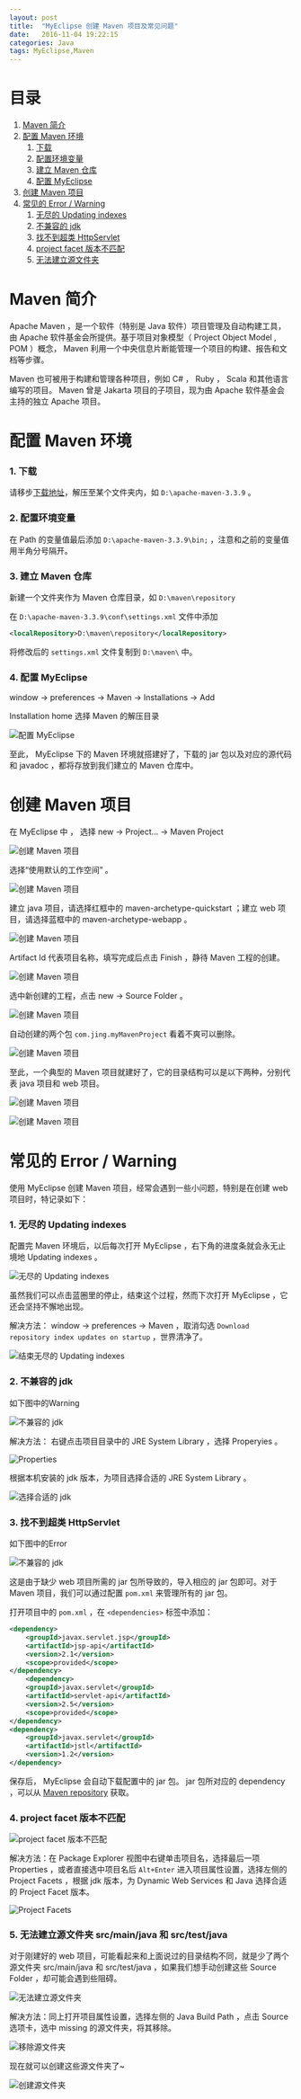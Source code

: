 ```yaml
---
layout: post
title:  "MyEclipse 创建 Maven 项目及常见问题"
date:   2016-11-04 19:22:15
categories: Java
tags: MyEclipse,Maven
---
```


# 目录
1. [Maven 简介](#1)
2. [配置 Maven 环境](#2)
	1. [下载](#2_1)
	2. [配置环境变量](#2_2)
	3. [建立 Maven 仓库](#2_3)
	4. [配置 MyEclipse](#2_4)
3. [创建 Maven 项目](#3)
4. [常见的 Error / Warning](#4)
	1. [无尽的 Updating indexes](#4_1)
	2. [不兼容的 jdk](#4_2)
	3. [找不到超类 HttpServlet](#4_3)
	4. [project facet 版本不匹配](#4_4)
	5. [无法建立源文件夹](#4_5)

<h1 id="1">Maven 简介</h1>

Apache Maven ，是一个软件（特别是 Java 软件）项目管理及自动构建工具，由 Apache 软件基金会所提供。基于项目对象模型（ Project Object Model , POM ）概念， Maven 利用一个中央信息片断能管理一个项目的构建、报告和文档等步骤。

Maven 也可被用于构建和管理各种项目，例如 C# ， Ruby ， Scala 和其他语言编写的项目。 Maven 曾是 Jakarta 项目的子项目，现为由 Apache 软件基金会主持的独立 Apache 项目。

<h1 id="2">配置 Maven 环境</h1>

<h3 id="2_1">1. 下载</h3>

请移步[下载地址](https://maven.apache.org/download.cgi)，解压至某个文件夹内，如 `D:\apache-maven-3.3.9` 。

<h3 id="2_2">2. 配置环境变量</h3>

在 Path 的变量值最后添加 `D:\apache-maven-3.3.9\bin;` ，注意和之前的变量值用半角分号隔开。

<h3 id="2_3">3. 建立 Maven 仓库</h3>

新建一个文件夹作为 Maven 仓库目录，如 `D:\maven\repository` 

在 `D:\apache-maven-3.3.9\conf\settings.xml` 文件中添加

```xml
<localRepository>D:\maven\repository</localRepository>
```

将修改后的 `settings.xml` 文件复制到 `D:\maven\` 中。

<h3 id="2_4">4. 配置 MyEclipse</h3>

window -> preferences -> Maven -> Installations -> Add

Installation home 选择 Maven 的解压目录

![配置 MyEclipse](https://s25.postimg.org/onalzz3hr/install_maven_1.png)

至此， MyEclipse 下的 Maven 环境就搭建好了，下载的 jar 包以及对应的源代码和 javadoc ，都将存放到我们建立的 Maven 仓库中。

<h1 id="3">创建 Maven 项目</h1>

在 MyEclipse 中 ， 选择 new -> Project... -> Maven Project

![创建 Maven 项目](https://s25.postimg.org/6902vzr73/new_maven_project_1.png)

选择“使用默认的工作空间” 。

![创建 Maven 项目](https://s25.postimg.org/6aa0pet0v/new_maven_project_2.png)

建立 java 项目，请选择红框中的 maven-archetype-quickstart ；建立 web 项目，请选择蓝框中的 maven-archetype-webapp 。

![创建 Maven 项目](https://s25.postimg.org/4xsbnivlb/new_maven_project_4.png)

Artifact Id 代表项目名称，填写完成后点击 Finish ，静待 Maven 工程的创建。

![创建 Maven 项目](https://s25.postimg.org/5opn71ncf/new_maven_project_5.png)

选中新创建的工程，点击 new -> Source Folder 。

![创建 Maven 项目](https://s25.postimg.org/om59kar1r/new_maven_project_6.png)

自动创建的两个包 `com.jing.myMavenProject` 看着不爽可以删除。

![创建 Maven 项目](https://s25.postimg.org/4st5rldnz/new_maven_project_7.png)

至此，一个典型的 Maven 项目就建好了，它的目录结构可以是以下两种，分别代表 java 项目和 web 项目。

![创建 Maven 项目](https://s25.postimg.org/hlh9rip9r/new_maven_project_8.png)

![创建 Maven 项目](https://s25.postimg.org/hmvsyoghb/new_maven_project_9.png)

<h1 id="4">常见的 Error / Warning</h1>

使用 MyEclipse 创建 Maven 项目，经常会遇到一些小问题，特别是在创建 web 项目时，特记录如下：

<h3 id="4_1">1. 无尽的 Updating indexes</h3>

配置完 Maven 环境后，以后每次打开 MyEclipse ，右下角的进度条就会永无止境地 Updating indexes 。

![无尽的 Updating indexes](https://s25.postimg.org/f5fgdo773/problem_1_1.png)

虽然我们可以点击蓝圈里的停止，结束这个过程，然而下次打开 MyEclipse ，它还会坚持不懈地出现。

解决方法： window -> preferences -> Maven ，取消勾选 `Download repository index updates on startup` ，世界清净了。

![结束无尽的 Updating indexes](https://s25.postimg.org/a81vsk57z/problem_1_2.png)

<h3 id="4_2">2. 不兼容的 jdk</h3>

如下图中的Warning

![不兼容的 jdk](https://s25.postimg.org/8ua8x95yn/error_1_1.png)

解决方法： 右键点击项目目录中的 JRE System Library ，选择 Properyies 。

![Properties](https://s25.postimg.org/4c7y55pwv/warning_1_2.png)

根据本机安装的 jdk 版本，为项目选择合适的 JRE System Library 。

![选择合适的 jdk](https://s25.postimg.org/jm7tcclf3/warning_1_3.png)

<h3 id="4_3">3. 找不到超类 HttpServlet</h3>

如下图中的Error

![不兼容的 jdk](https://s25.postimg.org/8ua8x95yn/error_1_1.png)

这是由于缺少 web 项目所需的 jar 包所导致的，导入相应的 jar 包即可。对于 Maven 项目，我们可以通过配置 `pom.xml` 来管理所有的 jar 包。

打开项目中的 `pom.xml` ，在 `<dependencies>` 标签中添加：

```xml
<dependency>
	<groupId>javax.servlet.jsp</groupId>
	<artifactId>jsp-api</artifactId>
	<version>2.1</version>
	<scope>provided</scope>
</dependency>
	<dependency>
	<groupId>javax.servlet</groupId>
	<artifactId>servlet-api</artifactId>
	<version>2.5</version>
	<scope>provided</scope>
</dependency>
<dependency>
	<groupId>javax.servlet</groupId>
	<artifactId>jstl</artifactId>
	<version>1.2</version>
</dependency>
```

保存后， MyEclipse 会自动下载配置中的 jar 包。 jar 包所对应的 dependency ，可以从 [Maven repository](https://mvnrepository.com/) 获取。

<h3 id="4_4">4. project facet 版本不匹配</h3>

![project facet 版本不匹配](https://s25.postimg.org/vlnwxegdr/error_2_1.png)

解决方法：在 Package Explorer 视图中右键单击项目名，选择最后一项 Properties ，或者直接选中项目名后 `Alt+Enter` 进入项目属性设置，选择左侧的 Project Facets ，根据 jdk 版本，为 Dynamic Web Services 和 Java 选择合适的 Project Facet 版本。

![Project Facets](https://s25.postimg.org/ez6cobnfz/error_2_2.png)

<h3 id="4_5">5. 无法建立源文件夹 src/main/java 和 src/test/java</h3>

对于刚建好的 web 项目，可能看起来和上面说过的目录结构不同，就是少了两个源文件夹 src/main/java 和 src/test/java ，如果我们想手动创建这些 Source Folder ，却可能会遇到些阻碍。

![无法建立源文件夹](https://s25.postimg.org/6uy8jl10v/problem_2_1.png)

解决方法：同上打开项目属性设置，选择左侧的 Java Build Path ，点击 Source 选项卡，选中 missing 的源文件夹，将其移除。

![移除源文件夹](https://s25.postimg.org/qgmpfs3fz/problem_2_2.png)

现在就可以创建这些源文件夹了~

![创建源文件夹](https://s25.postimg.org/jfypn01nz/problem_2_3.png)